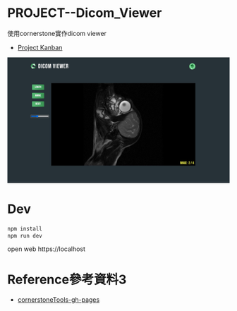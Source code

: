 # PROJECT--Dicom_Viewer
使用cornerstone實作dicom viewer

- [Project Kanban](https://github.com/users/cabie8399/projects/2)


![](./img/0001.jpg)


# Dev

```
npm install
npm run dev
```

open web https://localhost



# Reference參考資料3

- [cornerstoneTools-gh-pages](https://github.com/cornerstonejs/cornerstoneTools/tree/gh-pages)
